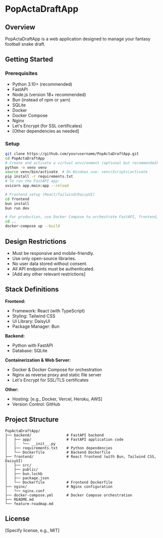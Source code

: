 # PopActaDraftApp

## Overview
PopActaDraftApp is a web application designed to manage your fantasy football snake draft.

## Getting Started

### Prerequisites
- Python 3.10+ (recommended)
- FastAPI
- Node.js (version 18+ recommended)
- Bun (instead of npm or yarn)
- SQLite
- Docker
- Docker Compose
- Nginx
- Let's Encrypt (for SSL certificates)
- [Other dependencies as needed]

### Setup
```bash
git clone https://github.com/yourusername/PopActaDraftApp.git
cd PopActaDraftApp
# Create and activate a virtual environment (optional but recommended)
python -m venv venv
source venv/bin/activate  # On Windows use: venv\Scripts\activate
pip install -r requirements.txt
# To run the FastAPI app:
uvicorn app.main:app --reload

# Frontend setup (React/Tailwind/DaisyUI)
cd frontend
bun install
bun run dev

# For production, use Docker Compose to orchestrate FastAPI, frontend, and Nginx:
cd ..
docker-compose up --build
```

## Design Restrictions
- Must be responsive and mobile-friendly.
- Use only open-source libraries.
- No user data stored without consent.
- All API endpoints must be authenticated.
- [Add any other relevant restrictions]

## Stack Definitions

**Frontend:**
- Framework: React (with TypeScript)
- Styling: Tailwind CSS
- UI Library: DaisyUI
- Package Manager: Bun

**Backend:**
- Python with FastAPI
- Database: SQLite

**Containerization & Web Server:**
- Docker & Docker Compose for orchestration
- Nginx as reverse proxy and static file server
- Let's Encrypt for SSL/TLS certificates

**Other:**
- Hosting: [e.g., Docker, Vercel, Heroku, AWS]
- Version Control: GitHub

## Project Structure

```
PopActaDraftApp/
├── backend/                # FastAPI backend
│   ├── app/                # FastAPI application code
│   │   └── __init__.py
│   ├── requirements.txt    # Python dependencies
│   └── Dockerfile          # Backend Dockerfile
├── frontend/               # React frontend (with Bun, Tailwind CSS, DaisyUI)
│   ├── src/
│   ├── public/
│   ├── bun.lockb
│   ├── package.json
│   └── Dockerfile          # Frontend Dockerfile
├── nginx/                  # Nginx configuration
│   └── nginx.conf
├── docker-compose.yml      # Docker Compose orchestration
├── README.md
└── feature-roadmap.md
```

## License
[Specify license, e.g., MIT]
